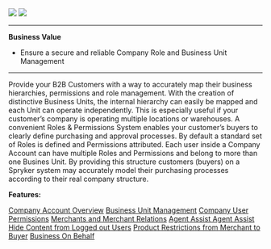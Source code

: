 <div class='feature-text'>
    <div class='feature-images'>
    <img class="light-mode" src="https://spryker.s3.eu-central-1.amazonaws.com/docs/Document+360/Capabilities+icons/light/company+account+management.svg"/>
    <img class="dark-mode" src="https://spryker.s3.eu-central-1.amazonaws.com/docs/Document+360/Capabilities+icons/dark/Company+Account+Management.svg"/>
    </div>
    <div class="feature-text-wrap">

***
**Business Value**
* Ensure a secure and reliable Company Role and Business Unit Management
***
Provide your B2B Customers with a way to accurately map their business hierarchies, permissions and role management. With the creation of distinctive Business Units, the internal hierarchy can easily be mapped and each Unit can operate independently. This is especially useful if your customer’s company is operating multiple locations or warehouses. A convenient Roles & Permissions System enables your customer’s buyers to clearly define purchasing and approval processes. By default a standard set of Roles is defined and Permissions attributed. Each user inside a Company Account can have multiple Roles and Permissions and belong to more than one Busines Unit. By providing this structure customers (buyers) on a Spryker system may accurately model their purchasing processes according to their real company structure.
    </div>
</div>

**Features:**

<div>
<a class="feature-link" href="https://documentation.spryker.com/v4/docs/company-account-overview">Company Account Overview</a>    
<a class="feature-link" href="https://documentation.spryker.com/v4/docs/business-unit-management">Business Unit Management</a>
<a class="feature-link" href="https://documentation.spryker.com/v4/docs/company-user-roles-and-permissions-overview">Company User Permissions</a>
<a class="feature-link" href="https://documentation.spryker.com/v4/docs/merchants-and-merchant-relations">Merchants and Merchant Relations</a>
<a class="feature-link" href="https://documentation.spryker.com/v4/docs/agent-assist">Agent Assist Agent Assist</a>
<a class="feature-link" href="https://documentation.spryker.com/v4/docs/hide-content-from-logged-out-users">Hide Content from Logged out Users</a>
<a class="feature-link" href="https://documentation.spryker.com/v4/docs/product-restrictions-from-merchant-to-buyer">Product Restrictions from Merchant to Buyer</a>
<a class="feature-link" href="https://documentation.spryker.com/v4/docs/business-on-behalf">Business On Behalf</a>
</div>